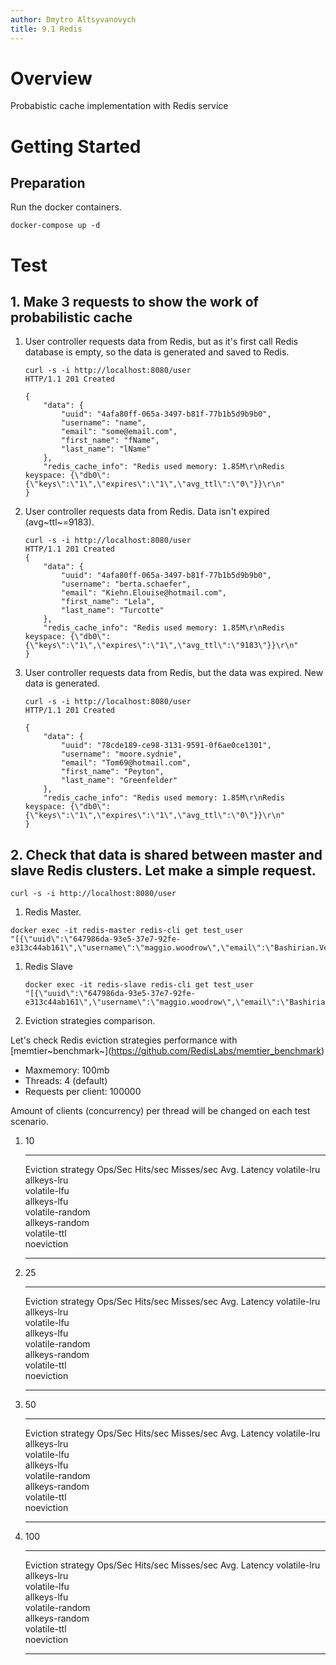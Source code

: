 ```yaml
---
author: Dmytro Altsyvanovych
title: 9.1 Redis
---
```


# Overview

Probabistic cache implementation with Redis service

# Getting Started

## Preparation

Run the docker containers.

``` shell
docker-compose up -d
```

# Test

## 1. Make 3 requests to show the work of probabilistic cache

1.  User controller requests data from Redis, but as it\'s first call
    Redis database is empty, so the data is generated and saved to
    Redis.

    ``` shell
    curl -s -i http://localhost:8080/user
    HTTP/1.1 201 Created

    {
        "data": {
            "uuid": "4afa80ff-065a-3497-b81f-77b1b5d9b9b0",
            "username": "name",
            "email": "some@email.com",
            "first_name": "fName",
            "last_name": "lName"
        },
        "redis_cache_info": "Redis used memory: 1.85M\r\nRedis keyspace: {\"db0\":{\"keys\":\"1\",\"expires\":\"1\",\"avg_ttl\":\"0\"}}\r\n"
    }
    ```

2.  User controller requests data from Redis. Data isn\'t expired
    (avg~ttl~=9183).

    ``` shell
    curl -s -i http://localhost:8080/user
    HTTP/1.1 201 Created
    {
        "data": {
            "uuid": "4afa80ff-065a-3497-b81f-77b1b5d9b9b0",
            "username": "berta.schaefer",
            "email": "Kiehn.Elouise@hotmail.com",
            "first_name": "Lela",
            "last_name": "Turcotte"
        },
        "redis_cache_info": "Redis used memory: 1.85M\r\nRedis keyspace: {\"db0\":{\"keys\":\"1\",\"expires\":\"1\",\"avg_ttl\":\"9183\"}}\r\n"
    }
    ```

3.  User controller requests data from Redis, but the data was expired.
    New data is generated.

    ``` shell
    curl -s -i http://localhost:8080/user
    HTTP/1.1 201 Created

    {
        "data": {
            "uuid": "78cde189-ce98-3131-9591-0f6ae0ce1301",
            "username": "moore.sydnie",
            "email": "Tom69@hotmail.com",
            "first_name": "Peyton",
            "last_name": "Greenfelder"
        },
        "redis_cache_info": "Redis used memory: 1.85M\r\nRedis keyspace: {\"db0\":{\"keys\":\"1\",\"expires\":\"1\",\"avg_ttl\":\"0\"}}\r\n"
    }
    ```

## 2. Check that data is shared between master and slave Redis clusters. Let make a simple request.

``` shell
curl -s -i http://localhost:8080/user
```

1.  Redis Master.

``` shell
docker exec -it redis-master redis-cli get test_user
"[{\"uuid\":\"647986da-93e5-37e7-92fe-e313c44ab161\",\"username\":\"maggio.woodrow\",\"email\":\"Bashirian.Vella@Lesch.com\",\"first_name\":\"Destany\",\"last_name\":\"Stamm\"},0,1638798418]"
```

1.  Redis Slave

    ``` shell
    docker exec -it redis-slave redis-cli get test_user
    "[{\"uuid\":\"647986da-93e5-37e7-92fe-e313c44ab161\",\"username\":\"maggio.woodrow\",\"email\":\"Bashirian.Vella@Lesch.com\",\"first_name\":\"Destany\",\"last_name\":\"Stamm\"},0,1638798418]"
    ```

2.  Eviction strategies comparison.

Let\'s check Redis eviction strategies performance with
\[memtier~benchmark~\](<https://github.com/RedisLabs/memtier_benchmark>)

-   Maxmemory: 100mb
-   Threads: 4 (default)
-   Requests per client: 100000

Amount of clients (concurrency) per thread will be changed on each test
scenario.

1.  10

      ------------------- --------- ---------- ------------ --------------
      Eviction strategy   Ops/Sec   Hits/sec   Misses/sec   Avg. Latency
      volatile-lru                                          
      allkeys-lru                                           
      volatile-lfu                                          
      allkeys-lfu                                           
      volatile-random                                       
      allkeys-random                                        
      volatile-ttl                                          
      noeviction                                            
      ------------------- --------- ---------- ------------ --------------

2.  25

      ------------------- --------- ---------- ------------ --------------
      Eviction strategy   Ops/Sec   Hits/sec   Misses/sec   Avg. Latency
      volatile-lru                                          
      allkeys-lru                                           
      volatile-lfu                                          
      allkeys-lfu                                           
      volatile-random                                       
      allkeys-random                                        
      volatile-ttl                                          
      noeviction                                            
      ------------------- --------- ---------- ------------ --------------

3.  50

      ------------------- --------- ---------- ------------ --------------
      Eviction strategy   Ops/Sec   Hits/sec   Misses/sec   Avg. Latency
      volatile-lru                                          
      allkeys-lru                                           
      volatile-lfu                                          
      allkeys-lfu                                           
      volatile-random                                       
      allkeys-random                                        
      volatile-ttl                                          
      noeviction                                            
      ------------------- --------- ---------- ------------ --------------

4.  100

      ------------------- --------- ---------- ------------ --------------
      Eviction strategy   Ops/Sec   Hits/sec   Misses/sec   Avg. Latency
      volatile-lru                                          
      allkeys-lru                                           
      volatile-lfu                                          
      allkeys-lfu                                           
      volatile-random                                       
      allkeys-random                                        
      volatile-ttl                                          
      noeviction                                            
      ------------------- --------- ---------- ------------ --------------
